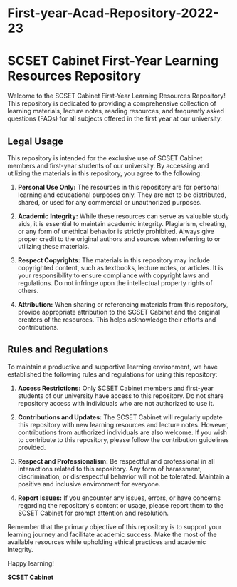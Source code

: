 # First-year-Acad-Repository-2022-23
# SCSET Cabinet First-Year Learning Resources Repository

Welcome to the SCSET Cabinet First-Year Learning Resources Repository! This repository is dedicated to providing a comprehensive collection of learning materials, lecture notes, reading resources, and frequently asked questions (FAQs) for all subjects offered in the first year at our university.

## Legal Usage

This repository is intended for the exclusive use of SCSET Cabinet members and first-year students of our university. By accessing and utilizing the materials in this repository, you agree to the following:

1. **Personal Use Only:** The resources in this repository are for personal learning and educational purposes only. They are not to be distributed, shared, or used for any commercial or unauthorized purposes.

2. **Academic Integrity:** While these resources can serve as valuable study aids, it is essential to maintain academic integrity. Plagiarism, cheating, or any form of unethical behavior is strictly prohibited. Always give proper credit to the original authors and sources when referring to or utilizing these materials.

3. **Respect Copyrights:** The materials in this repository may include copyrighted content, such as textbooks, lecture notes, or articles. It is your responsibility to ensure compliance with copyright laws and regulations. Do not infringe upon the intellectual property rights of others.

4. **Attribution:** When sharing or referencing materials from this repository, provide appropriate attribution to the SCSET Cabinet and the original creators of the resources. This helps acknowledge their efforts and contributions.

## Rules and Regulations

To maintain a productive and supportive learning environment, we have established the following rules and regulations for using this repository:

1. **Access Restrictions:** Only SCSET Cabinet members and first-year students of our university have access to this repository. Do not share repository access with individuals who are not authorized to use it.

2. **Contributions and Updates:** The SCSET Cabinet will regularly update this repository with new learning resources and lecture notes. However, contributions from authorized individuals are also welcome. If you wish to contribute to this repository, please follow the contribution guidelines provided.

3. **Respect and Professionalism:** Be respectful and professional in all interactions related to this repository. Any form of harassment, discrimination, or disrespectful behavior will not be tolerated. Maintain a positive and inclusive environment for everyone.

4. **Report Issues:** If you encounter any issues, errors, or have concerns regarding the repository's content or usage, please report them to the SCSET Cabinet for prompt attention and resolution.

Remember that the primary objective of this repository is to support your learning journey and facilitate academic success. Make the most of the available resources while upholding ethical practices and academic integrity.

Happy learning!

**SCSET Cabinet**
